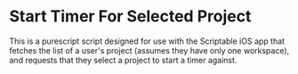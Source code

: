 # Start Timer For Selected Project

This is a purescript script designed for use with the Scriptable iOS app that fetches the list of a user's project (assumes they have only one workspace), and requests that they select a project to start a timer against.
